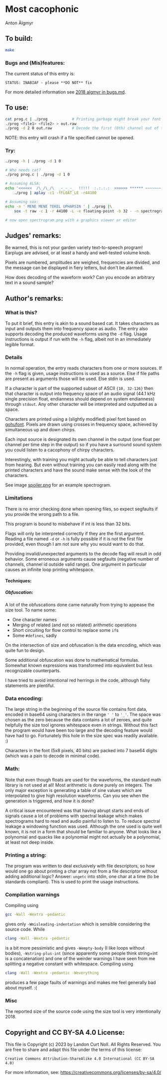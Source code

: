 # Most cacophonic

Anton Älgmyr


## To build:

```sh
make
```


### Bugs and (Mis)features:

The current status of this entry is:

```
STATUS: INABIAF - please **DO NOT** fix
```

For more detailed information see [2018 algmyr in bugs.md](/bugs.md#2018-algmyr).


## To use:

```sh
cat prog.c | ./prog           # Printing garbage might break your font
./prog <file1> <file2> > out.raw
./prog -d 2 0 out.raw         # Decode the first (0th) channel out of two
```

NOTE: this entry will crash if a file specified cannot be opened.


### Try:

```sh
./prog -h | ./prog -d 1 0

# Who needs cat?
./prog prog.c | ./prog -d 1 0

# Assuming ALSA:
echo '<<<<<<  /\_/\_/\  _-_-_-_  !!!!!  :.:.:.:  >>>>>> ****** ~~~~~~~' |
    ./prog | aplay -c1 -fFLOAT_LE -r44100

# Assuming sox:
echo -n ' MENE MENE TEKEL UPHARSIN ' | ./prog |\
    sox -t raw -c 1 -r 44100 -L -e floating-point -b 32 - -n spectrogram -d 10 -X 300

# now open spectrogram.png with a graphics viewer or editor
```


## Judges' remarks:

Be warned, this is not your garden variety text-to-speech program! Earplugs are advised,
or at least a handy and well-tested volume knob.

Pixels are numbered, amplitudes are weighed, frequencies are divided,
and the message can be displayed in fiery letters, but don't be alarmed.

How does decoding of the waveform work? Can you encode an arbitrary text in a sound sample?


## Author's remarks:

### What is this?

To put it brief, this entry is akin to a sound based cat. It takes characters as
input and outputs them into frequency space as audio. The entry also supports
decoding the produced waveforms using the `-d` flag. Usage instructions is
output if run with the `-h` flag, albeit not in an immediately legible format.

### Details

In normal operation, the entry reads characters from one or more sources. If the
`-h` flag is given, usage instructions is used as a source. Else if file paths
are present as arguments those will be used. Else stdin is used.

If a character is part of the supported subset of ASCII `{10, 32-126}` then that
character is output into frequency space of an audio signal (44.1 kHz single
precision float, endianness should depend on system endianness) through `stdout`.
Any other character will be interpreted and outputted as a space.

Characters are printed using a (slightly modified) pixel font based on [gohufont](https://github.com/hchargois/gohufont).
Pixels are drawn using crosses in frequency space, achieved by simultaneous up
and down chirps.

Each input source is designated its own channel in the output (one float per
channel per time step in the output) so if you have a surround sound system you
could listen to a cacophony of chirpy characters.

Interestingly, with training you might actually be able to tell characters just
from hearing. But even without training you can easily read along with the
printed characters and have the sound make sense with the look of the
characters.

See image [spoiler.png](spoilers.png) for an example spectrogram.

### Limitations

There is no error checking done when opening files, so expect segfaults if you
provide the wrong path to a file.

This program is bound to misbehave if int is less than 32 bits.

Flags will only be interpreted correctly if they are the first argument. Reading
a file named `-d` or `-h` is fully possible if it is not the first file
provided, even though I am not sure why you would want to do that.

Providing invalid/unexpected arguments to the decode flag will result in odd
behavior. Some erroneous arguments cause segfaults (negative number of channels,
channel id outside valid range). One argument in particular causes an infinite
loop printing whitespace.

#### Techniques:

##### Obfuscation:

A lot of the obfuscations done came naturally from trying to appease the size
tool. To name some:

* One character names
* Merging of related (and not so related) arithmetic operations
* Short circuiting for flow control to replace some `if`s
* Some `#defines`, sadly

On the intersection of size and obfuscation is the data encoding, which was
quite fun to design.

Some additional obfuscation was done to mathematical formulas. Somewhat known
expressions was transformed into equivalent but less recognizable counterparts.

I have tried to avoid intentional red herrings in the code, although fishy
statements are plentiful.

### Data encoding:

The large string in the beginning of the source file contains font data, encoded
in base64 using characters in the range `' '` to `'_'`. The space was chosen as
the zero because the data contains a lot of zeroes, and quite helpfully the size
tool ignores whitespace even in strings. Without this fact the program would
have been too large and the decoding feature would have had to go. Fortunately
this hole in the size spec was readily available. :)

Characters in the font (5x8 pixels, 40 bits) are packed into 7 base64 digits
(which was a pain to decode in minimal code).

### Math:

Note that even though floats are used for the waveforms, the standard math
library is not used at all! Most arithmetic is done purely on integers. The only
major exception is generating a table of sine values which are interpolated to
give high resolution waveforms. Can you see when the generation is triggered,
and how it is done?

A critical issue encountered was that having abrupt starts and ends of signals
cause a lot of problems with spectral leakage which makes spectrograms hard to
read and audio painful to listen to. To reduce spectral leakage a windowing
function was used. Although the one used is quite well known, it is not in a
form that should be familiar to anyone. What looks like a polynomial and quacks
like a polynomial might not actually be a polynomial, at least not deep inside.

### Printing a string:

The program was written to deal exclusively with file descriptors, so how would
one go about printing a char array not from a file descriptor without adding
additional logic? Answer: `ungetc` into stdin, one char at a time (to be
standards compliant). This is used to print the usage instructions.

### Compilation warnings

Compiling using

```sh
gcc -Wall -Wextra -pedantic
```

gives only `-Wmisleading-indentation` which is sensible considering the source code. While

```sh
clang -Wall -Wextra -pedantic
```

is a bit more pessimistic and gives `-Wempty-body` (I like loops without
bodies), `-Wstring-plus-int` (since apparently some people think string+int is a
concatenation) and one of the weirder warnings I have seen from me splitting a
negative constant with whitespace. Compiling using

```sh
clang -Wall -Wextra -pedantic -Weverything
```

produces a few page faults of warnings and makes me feel generally bad about
myself. :(

### Misc

The reported size of the source code using the size tool is very intentionally
2018.


## Copyright and CC BY-SA 4.0 License:

This file is Copyright (c) 2023 by Landon Curt Noll.  All Rights Reserved.
You are free to share and adapt this file under the terms of this license:

    Creative Commons Attribution-ShareAlike 4.0 International (CC BY-SA 4.0)

For more information, see: https://creativecommons.org/licenses/by-sa/4.0/

